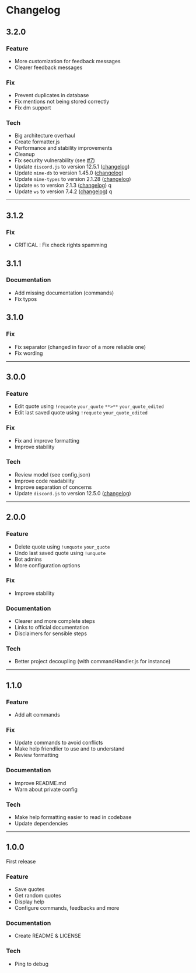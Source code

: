 # Changelog

## 3.2.0

### Feature

- More customization for feedback messages
- Clearer feedback messages

### Fix

- Prevent duplicates in database
- Fix mentions not being stored correctly
- Fix dm support

### Tech

- Big architecture overhaul
- Create formatter.js
- Performance and stability improvements
- Cleanup
- Fix security vulnerability (see [#7](https://github.com/r4dixx/QuoteBot/pull/7))
- Update `discord.js` to version 12.5.1 ([changelog](https://github.com/discordjs/discord.js/releases/tag/12.5.1))
- Update `mime-db` to version 1.45.0 ([changelog](https://github.com/jshttp/mime-db/releases/tag/v1.45.0))
- Update `mime-types` to version 2.1.28 ([changelog](https://github.com/jshttp/mime-types/releases/tag/2.1.28))
- Update `ms` to version 2.1.3 ([changelog](https://github.com/vercel/ms/releases/tag/2.1.3))
q
- Update `ws` to version 7.4.2 ([changelog](https://github.com/websockets/ws/releases/tag/7.4.2))
q

---

## 3.1.2

### Fix

- CRITICAL : Fix check rights spamming

## 3.1.1

### Documentation

- Add missing documentation (commands)
- Fix typos

## 3.1.0

### Fix

- Fix separator (changed in favor of a more reliable one)
- Fix wording

---

## 3.0.0

### Feature

- Edit quote using `!requote` `your_quote` `**>**` `your_quote_edited`
- Edit last saved quote using `!requote` `your_quote_edited`

### Fix

- Fix and improve formatting
- Improve stability

### Tech

- Review model (see config.json)
- Improve code readability
- Improve separation of concerns
- Update `discord.js` to version 12.5.0 ([changelog](https://github.com/discordjs/discord.js/releases/tag/12.5.0))

---

## 2.0.0

### Feature

- Delete quote using `!unquote` `your_quote`
- Undo last saved quote using `!unquote`
- Bot admins
- More configuration options

### Fix

- Improve stability

### Documentation

- Clearer and more complete steps
- Links to official documentation
- Disclaimers for sensible steps

### Tech

- Better project decoupling (with commandHandler.js for instance)

---

## 1.1.0

### Feature

- Add alt commands

### Fix

- Update commands to avoid conflicts
- Make help friendlier to use and to understand
- Review formatting

### Documentation

- Improve README.md
- Warn about private config

### Tech

- Make help formatting easier to read in codebase
- Update dependencies

---

## 1.0.0

First release

### Feature

- Save quotes
- Get random quotes
- Display help
- Configure commands, feedbacks and more

### Documentation

- Create README & LICENSE

### Tech

- Ping to debug
